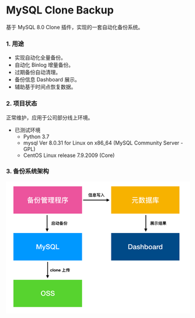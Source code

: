 # MySQL Clone Backup

基于 MySQL 8.0 Clone 插件，实现的一套自动化备份系统。

### 1. 用途

* 实现自动化全量备份。
* 自动化 Binlog 增量备份。
* 过期备份自动清理。
* 备份信息 Dashboard 展示。
* 辅助基于时间点恢复数据。

### 2. 项目状态

正常维护，应用于公司部分线上环境。

* 已测试环境
  * Python 3.7
  * mysql  Ver 8.0.31 for Linux on x86_64 (MySQL Community Server - GPL)
  * CentOS Linux release 7.9.2009 (Core)

### 3. 备份系统架构

![](https://github.com/COOH-791/mysql_clone_backup/blob/main/images/design.png)



